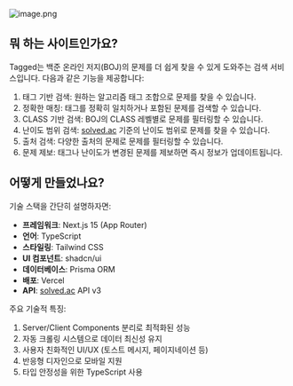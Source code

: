 ![image.png](https://prod-files-secure.s3.us-west-2.amazonaws.com/11ab4881-bb67-4bc2-a0d4-6f94740ca20e/c76591f9-c677-4057-a471-11a1563a903a/image.png)

## 뭐 하는 사이트인가요?

Tagged는 백준 온라인 저지(BOJ)의 문제를 더 쉽게 찾을 수 있게 도와주는 검색 서비스입니다. 다음과 같은 기능을 제공합니다:

1. 태그 기반 검색: 원하는 알고리즘 태그 조합으로 문제를 찾을 수 있습니다.
2. 정확한 매칭: 태그를 정확히 일치하거나 포함된 문제를 검색할 수 있습니다.
3. CLASS 기반 검색: BOJ의 CLASS 레벨별로 문제를 필터링할 수 있습니다.
4. 난이도 범위 검색: [solved.ac](http://solved.ac/) 기준의 난이도 범위로 문제를 찾을 수 있습니다.
5. 출처 검색: 다양한 출처의 문제로 문제를 필터링할 수 있습니다.
6. 문제 제보: 태그나 난이도가 변경된 문제를 제보하면 즉시 정보가 업데이트됩니다.

## 어떻게 만들었나요?

기술 스택을 간단히 설명하자면:

- **프레임워크**: Next.js 15 (App Router)
- **언어**: TypeScript
- **스타일링**: Tailwind CSS
- **UI 컴포넌트**: shadcn/ui
- **데이터베이스**: Prisma ORM
- **배포**: Vercel
- **API**: [solved.ac](http://solved.ac/) API v3

주요 기술적 특징:

1. Server/Client Components 분리로 최적화된 성능
2. 자동 크롤링 시스템으로 데이터 최신성 유지
3. 사용자 친화적인 UI/UX (토스트 메시지, 페이지네이션 등)
4. 반응형 디자인으로 모바일 지원
5. 타입 안정성을 위한 TypeScript 사용
